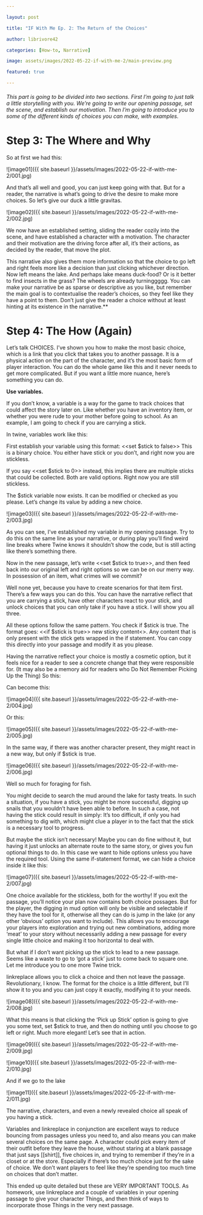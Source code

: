 ```yaml
---

layout: post

title: "IF With Me Ep. 2: The Return of the Choices"

author: librivore42

categories: [How-to, Narrative]

image: assets/images/2022-05-22-if-with-me-2/main-preview.png

featured: true

---
```



###### This part is going to be divided into two sections. First I’m going to just talk a little storytelling with you. We’re going to write our opening passage, set the scene, and establish our motivation. Then I’m going to introduce you to some of the different kinds of choices you can make, with examples.


# Step 3: The Where and Why

So at first we had this:

![image01]({{ site.baseurl }}/assets/images/2022-05-22-if-with-me-2/001.jpg)

And that’s all well and good, you can just keep going with that. But for a reader, the narrative is what’s going to drive the desire to make more choices. So let’s give our duck a little gravitas.

![image02]({{ site.baseurl }}/assets/images/2022-05-22-if-with-me-2/002.jpg)

We now have an established setting, sliding the reader cozily into the scene, and have established a character with a motivation. The character and their motivation are the driving force after all, it’s their actions, as decided by the reader, that move the plot.
  
This narrative also gives them more information so that the choice to go left and right feels more like a decision than just clicking whichever direction. Now left means the lake. And perhaps lake means duck-food? Or is it better to find insects in the grass? The wheels are already turninggggg. You can make your narrative be as sparse or descriptive as you like, but remember the main goal is to contextualise the reader’s choices, so they feel like they have a point to them. Don’t just give the reader a choice without at least hinting at its existence in the narrative.**

# Step 4: The How (Again)

Let’s talk CHOICES. I’ve shown you how to make the most basic choice, which is a link that you click that takes you to another passage. It is a physical action on the part of the character, and it’s the most basic form of player interaction. You can do the whole game like this and it never needs to get more complicated. But if you want a little more nuance, here’s something you can do.

**Use variables.**

If you don’t know, a variable is a way for the game to track choices that could affect the story later on. Like whether you have an inventory item, or whether you were rude to your mother before going to school. As an example, I am going to check if you are carrying a stick.

In twine, variables work like this:

First establish your variable using this format: <<set $stick to false>> This is a binary choice. You either have stick or you don’t, and right now you are stickless.

If you say <<set $stick to 0>> instead, this implies there are multiple sticks that could be collected. Both are valid options. Right now you are still stickless.

The $stick variable now exists. It can be modified or checked as you please. Let’s change its value by adding a new choice.

![image03]({{ site.baseurl }}/assets/images/2022-05-22-if-with-me-2/003.jpg)

As you can see, I’ve established my variable in my opening passage. Try to do this on the same line as your narrative, or during play you’ll find weird line breaks where Twine knows it shouldn’t show the code, but is still acting like there’s something there.

Now in the new passage, let’s write <<set $stick to true>>, and then feed back into our original left and right options so we can be on our merry way. In possession of an item, what crimes will we commit?

Well none yet, because you have to create scenarios for that item first. There’s a few ways you can do this. You can have the narrative reflect that you are carrying a stick, have other characters react to your stick, and unlock choices that you can only take if you have a stick. I will show you all three.

All these options follow the same pattern. You check if $stick is true. The format goes: <<if $stick is true>> new sticky content<</if>>. Any content that is only present with the stick gets wrapped in the if statement. You can copy this directly into your passage and modify it as you please.

Having the narrative reflect your choice is mostly a cosmetic option, but it feels nice for a reader to see a concrete change that they were responsible for. (It may also be a memory aid for readers who Do Not Remember Picking Up the Thing) So this:

Can become this:

![image04]({{ site.baseurl }}/assets/images/2022-05-22-if-with-me-2/004.jpg)

Or this:

![image05]({{ site.baseurl }}/assets/images/2022-05-22-if-with-me-2/005.jpg)

In the same way, if there was another character present, they might react in a new way, but only if $stick is true.

![image06]({{ site.baseurl }}/assets/images/2022-05-22-if-with-me-2/006.jpg)

Well so much for foraging for fish.

You might decide to search the mud around the lake for tasty treats. In such a situation, if you have a stick, you might be more successful, digging up snails that you wouldn’t have been able to before. In such a case, not having the stick could result in simply: It’s too difficult, if only you had something to dig with, which might clue a player in to the fact that the stick is a necessary tool to progress.

But maybe the stick isn’t necessary! Maybe you can do fine without it, but having it just unlocks an alternate route to the same story, or gives you fun optional things to do. In this case we want to hide options unless you have the required tool. Using the same if-statement format, we can hide a choice inside it like this:

![image07]({{ site.baseurl }}/assets/images/2022-05-22-if-with-me-2/007.jpg)

One choice available for the stickless, both for the worthy! If you exit the passage, you’ll notice your plan now contains both choice possages. But for the player, the digging in mud option will only be visible and selectable if they have the tool for it, otherwise all they can do is jump in the lake (or any other ‘obvious’ option you want to include). This allows you to encourage your players into exploration and trying out new combinations, adding more ‘meat’ to your story without necessarily adding a new passage for every single little choice and making it too horizontal to deal with.

But what if I don’t want picking up the stick to lead to a new passage. Seems like a waste to go to ‘got a stick’ just to come back to square one. Let me introduce you to one more Twine trick.

linkreplace allows you to click a choice and then not leave the passage. Revolutionary, I know. The format for the choice is a little different, but I’ll show it to you and you can just copy it exactly, modifying it to your needs.

![image08]({{ site.baseurl }}/assets/images/2022-05-22-if-with-me-2/008.jpg)

What this means is that clicking the ‘Pick up Stick’ option is going to give you some text, set $stick to true, and then do nothing until you choose to go left or right. Much more elegant! Let’s see that in action.

![image09]({{ site.baseurl }}/assets/images/2022-05-22-if-with-me-2/009.jpg)

![image10]({{ site.baseurl }}/assets/images/2022-05-22-if-with-me-2/010.jpg)

And if we go to the lake

![image11]({{ site.baseurl }}/assets/images/2022-05-22-if-with-me-2/011.jpg)

The narrative, characters, and even a newly revealed choice all speak of you having a stick.

Variables and linkreplace in conjunction are excellent ways to reduce bouncing from passages unless you need to, and also means you can make several choices on the same page. A character could pick every item of their outfit before they leave the house, without staring at a blank passage that just says [[shirt]], five choices in, and trying to remember if they’re in a closet or at the store. Especially if there’s too much choice just for the sake of choice. We don’t want players to feel like they’re spending too much time on choices that don’t matter.

This ended up quite detailed but these are VERY IMPORTANT TOOLS. As homework, use linkreplace and a couple of variables in your opening passage to give your character Things, and then think of ways to incorporate those Things in the very next passage.